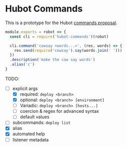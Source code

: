# Hubot Commands

This is a prototype for the Hubot [commands proposal](https://github.com/hubotio/evolution/pull/2).

```js
module.exports = robot => {
  const cli = require('hubot-commands')(robot)

  cli.command('cowsay <words...>', (res, words) => {
    res.send(require('cowsay').say(words.join(' ')))
  })
  .description('make the cow say words')
  .alias('c')
}
```

TODO:

- [ ] explicit args
  - [x] required: `deploy <branch>`
  - [x] optional: `deploy <branch> [environment]`
  - [ ] Variadic: `deploy <branch> [hosts...]`
  - [ ] coercion & regex for advanced syntax
  - [ ] default values
- [ ] subcommands: `deploy list`
- [x] alias
- [x] automated help
- [ ] listener metadata
